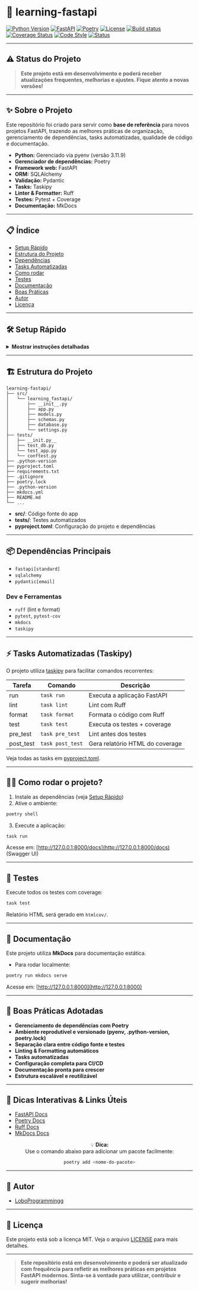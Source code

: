 # 🚀 learning-fastapi

[![Python Version](https://img.shields.io/badge/python-3.11.9-blue.svg?logo=python&logoColor=white)](https://www.python.org/downloads/release/python-3119/)
[![FastAPI](https://img.shields.io/badge/FastAPI-0.115.12-009688?logo=fastapi)](https://fastapi.tiangolo.com/)
[![Poetry](https://img.shields.io/badge/Poetry-1.8.2-60A5FA?logo=python)](https://python-poetry.org/)
[![License](https://img.shields.io/github/license/LoboProgrammingg/FastAPI?color=brightgreen)](LICENSE)
[![Build status](https://img.shields.io/badge/test-passing-brightgreen?logo=pytest&logoColor=white)](#testes)
[![Coverage Status](https://img.shields.io/badge/coverage-100%25-brightgreen)](#testes)
[![Code Style](https://img.shields.io/badge/code%20style-ruff-0B3D91?logo=python)](https://docs.astral.sh/ruff/)
[![Status](https://img.shields.io/badge/status-em%20desenvolvimento-yellow)](#status-do-projeto)

---

## ⚠️ Status do Projeto

> **Este projeto está em desenvolvimento e poderá receber atualizações frequentes, melhorias e ajustes. Fique atento a novas versões!**

---

## ✨ Sobre o Projeto

Este repositório foi criado para servir como **base de referência** para novos projetos FastAPI, trazendo as melhores práticas de organização, gerenciamento de dependências, tasks automatizadas, qualidade de código e documentação.

- **Python:** Gerenciado via pyenv (versão 3.11.9)
- **Gerenciador de dependências:** Poetry
- **Framework web:** FastAPI
- **ORM:** SQLAlchemy
- **Validação:** Pydantic
- **Tasks:** Taskipy
- **Linter & Formatter:** Ruff
- **Testes:** Pytest + Coverage
- **Documentação:** MkDocs

---

## 📋 Índice

- [Setup Rápido](#-setup-rápido)
- [Estrutura do Projeto](#-estrutura-do-projeto)
- [Dependências](#-dependências-principais)
- [Tasks Automatizadas](#-tasks-automatizadas-taskipy)
- [Como rodar](#-como-rodar-o-projeto)
- [Testes](#-testes)
- [Documentação](#-documentação)
- [Boas Práticas](#-boas-práticas-adotadas)
- [Autor](#-autor)
- [Licença](#-licença)

---

## 🛠️ Setup Rápido

<details>
<summary><strong>Mostrar instruções detalhadas</strong></summary>

### 1. Dependências do Sistema

```bash
sudo apt update
sudo apt install -y build-essential libssl-dev zlib1g-dev libbz2-dev \
libreadline-dev libsqlite3-dev wget curl llvm libncurses5-dev libncursesw5-dev \
xz-utils tk-dev libffi-dev liblzma-dev python3-openssl git
```

### 2. Instale o pyenv

```bash
curl https://pyenv.run | bash
```

#### Configure o shell:

```bash
echo 'export PYENV_ROOT="$HOME/.pyenv"' >> ~/.bashrc
echo 'command -v pyenv >/dev/null || export PATH="$PYENV_ROOT/bin:$PATH"' >> ~/.bashrc
echo 'eval "$(pyenv init -)"' >> ~/.bashrc
exec "$SHELL"
```
> Para Zsh, altere `~/.bashrc` para `~/.zshrc`.

### 3. Instale e defina o Python

```bash
pyenv install 3.11.9
pyenv global 3.11.9
python --version # Deve retornar Python 3.11.9
```

### 4. Instale o pipx e o Poetry

```bash
sudo apt install pipx
pipx install poetry
pipx ensurepath
```
> Reinicie o terminal se necessário.

### 5. Configure o projeto

```bash
pyenv local 3.11.9
poetry install
```
</details>

---

## 🏗️ Estrutura do Projeto

```text
learning-fastapi/
├── src/
│   └── learning_fastapi/
│       ├── __init__.py
│       ├── app.py
│       ├── models.py
│       ├── schemas.py
│       ├── database.py
│       └── settings.py
├── tests/
│   ├── __init.py__
│   ├── test_db.py
│   └── test_app.py
│   └── conftest.py
├── .python-version
├── pyproject.toml
├── requirements.txt
├── .gitignore
├── poetry.lock
├── .python-version
├── mkdocs.yml
├── README.md
└── ...
```

- **src/**: Código fonte do app
- **tests/**: Testes automatizados
- **pyproject.toml**: Configuração do projeto e dependências

---

## 📦 Dependências Principais

- `fastapi[standard]`
- `sqlalchemy`
- `pydantic[email]`

### Dev e Ferramentas

- `ruff` (lint e format)
- `pytest`, `pytest-cov`
- `mkdocs`
- `taskipy`

---

## ⚡ Tasks Automatizadas (Taskipy)

O projeto utiliza [taskipy](https://github.com/illBeRoy/taskipy) para facilitar comandos recorrentes:

| Tarefa        | Comando                       | Descrição                                |
|---------------|------------------------------|------------------------------------------|
| run           | `task run`                   | Executa a aplicação FastAPI              |
| lint          | `task lint`                  | Lint com Ruff                            |
| format        | `task format`                | Formata o código com Ruff                |
| test          | `task test`                  | Executa os testes + coverage             |
| pre_test      | `task pre_test`              | Lint antes dos testes                    |
| post_test     | `task post_test`             | Gera relatório HTML do coverage          |

Veja todas as tasks em [pyproject.toml](pyproject.toml).

---

## 🧑‍💻 Como rodar o projeto?

1. Instale as dependências (veja [Setup Rápido](#-setup-rápido))
2. Ative o ambiente:

```bash
poetry shell
```

3. Execute a aplicação:

```bash
task run
```

Acesse em: [http://127.0.0.1:8000/docs](http://127.0.0.1:8000/docs) (Swagger UI)

---

## 🧪 Testes

Execute todos os testes com coverage:

```bash
task test
```

Relatório HTML será gerado em `htmlcov/`.

---

## 📝 Documentação

Este projeto utiliza **MkDocs** para documentação estática.

- Para rodar localmente:

```bash
poetry run mkdocs serve
```

Acesse em: [http://127.0.0.1:8000](http://127.0.0.1:8000)

---

## 🏅 Boas Práticas Adotadas

- **Gerenciamento de dependências com Poetry**
- **Ambiente reprodutível e versionado (pyenv, .python-version, poetry.lock)**
- **Separação clara entre código fonte e testes**
- **Linting & Formatting automáticos**
- **Tasks automatizadas**
- **Configuração completa para CI/CD**
- **Documentação pronta para crescer**
- **Estrutura escalável e reutilizável**

---

## 🎯 Dicas Interativas & Links Úteis

- [FastAPI Docs](https://fastapi.tiangolo.com/)
- [Poetry Docs](https://python-poetry.org/docs/)
- [Ruff Docs](https://docs.astral.sh/ruff/)
- [MkDocs Docs](https://www.mkdocs.org/)

<div align="center">

💡 **Dica:**  
Use o comando abaixo para adicionar um pacote facilmente:

```bash
poetry add <nome-do-pacote>
```
</div>

---

## 👤 Autor

- [LoboProgrammingg](mailto:matheusloboo2001@gmail.com)

---

## 📄 Licença

Este projeto está sob a licença MIT. Veja o arquivo [LICENSE](LICENSE) para mais detalhes.

---

> **Este repositório está em desenvolvimento e poderá ser atualizado com frequência para refletir as melhores práticas em projetos FastAPI modernos. Sinta-se à vontade para utilizar, contribuir e sugerir melhorias!**